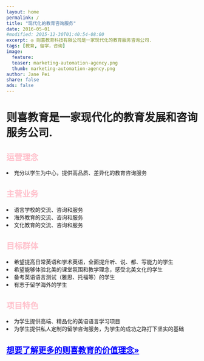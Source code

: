 ```yaml
---
layout: home
permalink: /
title: "现代化的教育咨询服务"
date: 2016-05-01
#modified: 2015-12-30T01:40:54-08:00
excerpt: ◎ 则喜教育科技有限公司是一家现代化的教育服务咨询公司.
tags: [教育, 留学，咨询]
image:
  feature:
  teaser: marketing-automation-agency.png
  thumb: marketing-automation-agency.png
author: Jane Pei
share: false
ads: false
---
```

<h1 class="strapline">则喜教育是一家现代化的教育发展和咨询服务公司.</h1>
<div class="tiles">
  <div class="tile">
    <h2 class="post-title" style="color: pink">运营理念</h2>
    <p class="post-excerpt"> <li>充分以学生为中心，提供高品质、差异化的教育咨询服务</li></p>
  </div>
  <div class="tile">
    <h2 class="post-title" style="color: pink">主营业务</h2>
    <p class="post-excerpt"><li>语言学校的交流、咨询和服务</li>
    <li>海外教育的交流、咨询和服务</li>
    <li>文化教育的交流、咨询和服务</li></p>
  </div>
  <div class="tile">
    <h2 class="post-title" style="color: pink">目标群体</h2>
    <p class="post-excerpt"><li>希望提高日常英语和学术英语，全面提升听、说、都、写能力的学生</li>
    <li>希望能够体验北美的课堂氛围和教学理念，感受北美文化的学生</li>
    <li>备考英语语言测试（雅思、托福等）的学生</li>
    <li>有志于留学海外的学生</li></p>
  </div>
  <div class="tile">
    <h2 class="post-title" style="color: pink">项目特色</h2>
    <p class="post-excerpt">
    <li>为学生提供高端、精品化的英语语言学习项目</li>
    <li>为学生提供私人定制的留学咨询服务，为学生的成功之路打下坚实的基础</li></p>
  </div>
  <div class="tile">
    <a href="{{ site.url }}/value-prop/"><h2 id="learn" class="post-title animated infinite pulse" style="color: blue; text-decoration: underline">想要了解更多的则喜教育的价值理念»</h2></a>
  </div>
</div>


